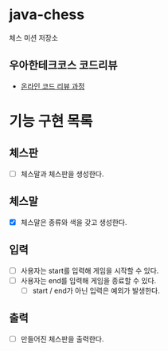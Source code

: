 # java-chess

체스 미션 저장소

## 우아한테크코스 코드리뷰

- [온라인 코드 리뷰 과정](https://github.com/woowacourse/woowacourse-docs/blob/master/maincourse/README.md)

# 기능 구현 목록

## 체스판
- [ ] 체스말과 체스판을 생성한다.

## 체스말
- [x] 체스말은 종류와 색을 갖고 생성한다.

## 입력
- [ ] 사용자는 start를 입력해 게임을 시작할 수 있다.
- [ ] 사용자는 end를 입력해 게임을 종료할 수 있다.
  - [ ] start / end가 아닌 입력은 예외가 발생한다.

## 출력
- [ ] 만들어진 체스판을 출력한다.